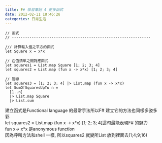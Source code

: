 ```yaml
---
title: F# 學習筆記 4 更多函式
date: 2012-02-11 18:46:28
categories: 日常生活
---
```


```
// 函式
// ---------------------------------------------------------------

/// 計算輸入值之平方的函式
let Square x = x*x              

// 在值清單之間對應函式
let squares1 = List.map Square [1; 2; 3; 4]
let squares2 = List.map (fun x -> x*x) [1; 2; 3; 4]

// 管線
let squares3 = [1; 2; 3; 4] |> List.map (fun x -> x*x) 
let SumOfSquaresUpTo n = 
  [1..n] 
  |> List.map Square 
  |> List.sum

```

建立函式是Functional language 的最常手法所以F# 建立它的方法也同樣多姿多彩  
let squares2 = List.map (fun x -&gt; x\*x) \[1; 2; 3; 4\]這句最能表現F# 的魅力  
fun x-&gt; x\*x 是anonymous function  
因為呼叫方法和shell 一樣, 所以squares2 就變所List 放到裡面去(1;4;9;16)